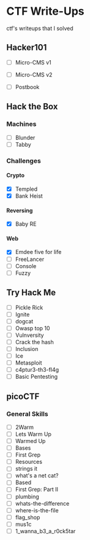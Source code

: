 # CTF Write-Ups
ctf's writeups that I solved

## Hacker101

* [ ] Micro-CMS v1
* [ ] Micro-CMS v2
* [ ] Postbook


## Hack the Box

### Machines

* [ ] Blunder
* [ ] Tabby

### Challenges


#### Crypto

* [x] Templed
* [x] Bank Heist

#### Reversing

* [x] Baby RE

#### Web

* [x] Emdee five for life
* [ ] FreeLancer
* [ ] Console
* [ ] Fuzzy

## Try Hack Me

* [ ] Pickle Rick
* [ ] Ignite
* [ ] dogcat
* [ ] Owasp top 10
* [ ] Vulnversity
* [ ] Crack the hash
* [ ] Inclusion
* [ ] Ice
* [ ] Metasploit
* [ ] c4ptur3-th3-fl4g
* [ ] Basic Pentesting

## picoCTF

### General Skills
* [ ] 2Warm
* [ ] Lets Warm Up
* [ ] Warmed Up
* [ ] Bases
* [ ] First Grep
* [ ] Resources
* [ ] strings it
* [ ] what's a net cat?
* [ ] Based
* [ ] First Grep: Part II
* [ ] plumbing
* [ ] whats-the-difference
* [ ] where-is-the-file
* [ ] flag_shop
* [ ] mus1c
* [ ] 1_wanna_b3_a_r0ck5tar